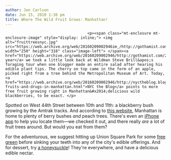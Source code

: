 ```yaml
---
author: Jen Carlson
date: Jun 15, 2010 1:36 pm
title: Where The Wild Fruit Grows: Manhattan!
---
```


	
										<p><span class="mt-enclosure mt-enclosure-image" style="display: inline;"> <img alt="fruittreesnyc.jpg" src="https://web.archive.org/web/20160209002946im_/http://gothamist.com/attachments/arts_jen/fruittreesnyc.jpg" width="250" height="318" class="image-left"> </span><a href="https://web.archive.org/web/20160209002946/http://gothamist.com/2009/09/09/make_your_own_salad_in_central_park.php">Last year</a> we took a little look back at Wildman Steve Brill&apos;s foraging tour when one blogger made an entire salad after hearing his edible plant tips. The cherry on top came in the form of an apple, picked right from a tree behind the Metropolitan Museum of Art. Today, <a href="https://web.archive.org/web/20160209002946/http://nyctheblog.blogspot.com/2010/06/wild-fruits-and-drugs-in-manhattan.html">NYC the Blog</a> points to more free fruit growing right in Manhattan&#x2014;delicious wild blackberries, to be exact. </p>

<p>Spotted on West 44th Street between 10th and 11th: a blackberry bush growing by the Amtrak tracks. And according to <a href="https://web.archive.org/web/20160209002946/http://Neighborhoodfruit.com/">this website</a>, Manhattan is home to plenty of berry bushes <em>and</em> peach trees. There&apos;s even an <a href="https://web.archive.org/web/20160209002946/http://neighborhoodfruit.com/iphoneapp">iPhone app</a> to help you locate them&#x2014;we checked it out, and there really <em>are</em> a lot of fruit trees around. But would you eat from them?</p>

<p>For the adventurous, we suggest hitting up Union Square Park for some <a href="https://web.archive.org/web/20160209002946/http://gothamist.com/2010/06/14/breaking_impending_ganja_invasion_i.php">free green</a> before sinking your teeth into any of the city&apos;s edible offerings. And for dessert, try <a href="https://web.archive.org/web/20160209002946/http://en.wikipedia.org/wiki/Honeysuckle">a honeysuckle</a>! They&apos;re everywhere, and have a delicious edible nectar.</p>					
										
									
				
